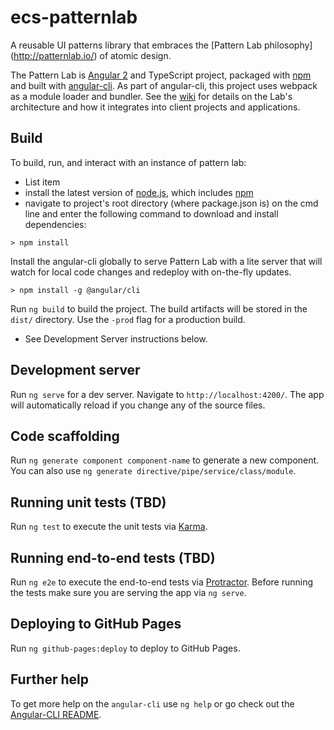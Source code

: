 # ecs-patternlab
A reusable UI patterns library that embraces the [Pattern Lab philosophy] (http://patternlab.io/) of atomic design.

The Pattern Lab is [Angular 2](https://angular.io) and TypeScript project, packaged with [npm](https://npmjs.org) and built with [angular-cli](https://github.com/angular/angular-cli). As part of angular-cli, this project uses webpack as a module loader and bundler.  See the [wiki]() for details on the Lab's architecture and how it integrates into client projects and applications.

## Build

To build, run, and interact with an instance of pattern lab:

 - List item
 - install the latest version of [node.js](https://nodejs.org), which includes [npm](https://docs.npmjs.com/getting-started/what-is-npm)
 - navigate to project's root directory (where package.json is) on the cmd line and enter the following command to download and install dependencies:
```
> npm install
```
Install the angular-cli globally to serve Pattern Lab with a lite server that will watch for local code changes and redeploy with on-the-fly updates.
```
> npm install -g @angular/cli
```

Run `ng build` to build the project. The build artifacts will be stored in the `dist/` directory. Use the `-prod` flag for a production build.

- See Development Server instructions below.
## Development server

Run `ng serve` for a dev server. Navigate to `http://localhost:4200/`. The app will automatically reload if you change any of the source files.

## Code scaffolding

Run `ng generate component component-name` to generate a new component. You can also use `ng generate directive/pipe/service/class/module`.

## Running unit tests (TBD)

Run `ng test` to execute the unit tests via [Karma](https://karma-runner.github.io).

## Running end-to-end tests (TBD)

Run `ng e2e` to execute the end-to-end tests via [Protractor](http://www.protractortest.org/).
Before running the tests make sure you are serving the app via `ng serve`.

## Deploying to GitHub Pages

Run `ng github-pages:deploy` to deploy to GitHub Pages.

## Further help

To get more help on the `angular-cli` use `ng help` or go check out the [Angular-CLI README](https://github.com/angular/angular-cli/blob/master/README.md).